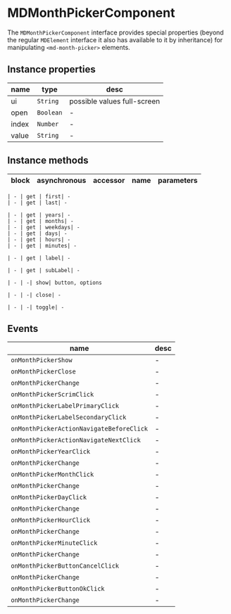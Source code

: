 # MDMonthPickerComponent
The `MDMonthPickerComponent` interface provides special properties (beyond the regular `MDElement` interface it also has available to it by inheritance) for manipulating `<md-month-picker>` elements.

## Instance properties

name|type|desc
---|---|---
ui|`String`|possible values full-screen
open|`Boolean`|-
index|`Number`|-
value|`String`|-

## Instance methods

block| asynchronous | accessor| name| parameters
---| --- | ---| ---| ---

    | - | get | first| -
    | - | get | last| -

    | - | get | years| -
    | - | get | months| -
    | - | get | weekdays| -
    | - | get | days| -
    | - | get | hours| -
    | - | get | minutes| -

    | - | get | label| -

    | - | get | subLabel| -

    | - | -| show| button, options

    | - | -| close| -

    | - | -| toggle| -

## Events

name|desc
---|---
`onMonthPickerShow`|-
`onMonthPickerClose`|-
`onMonthPickerChange`|-
`onMonthPickerScrimClick`|-
`onMonthPickerLabelPrimaryClick`|-
`onMonthPickerLabelSecondaryClick`|-
`onMonthPickerActionNavigateBeforeClick`|-
`onMonthPickerActionNavigateNextClick`|-
`onMonthPickerYearClick`|-
`onMonthPickerChange`|-
`onMonthPickerMonthClick`|-
`onMonthPickerChange`|-
`onMonthPickerDayClick`|-
`onMonthPickerChange`|-
`onMonthPickerHourClick`|-
`onMonthPickerChange`|-
`onMonthPickerMinuteClick`|-
`onMonthPickerChange`|-
`onMonthPickerButtonCancelClick`|-
`onMonthPickerChange`|-
`onMonthPickerButtonOkClick`|-
`onMonthPickerChange`|-
